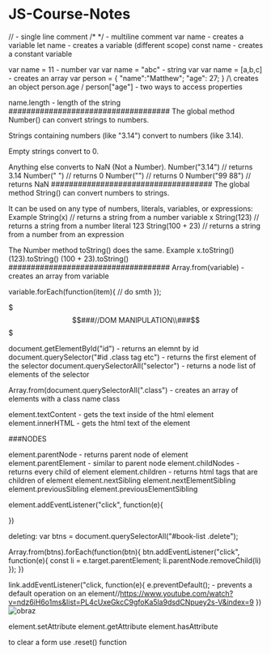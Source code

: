 # JS-Course-Notes
// - single line comment
/* */ - multiline comment
var name - creates a variable
let name - creates a variable (different scope)
const name - creates a constant variable

var name = 11 - number var
var name = "abc" - string var
var name = [a,b,c] - creates an array
var person = {
  "name":"Matthew";
  "age": 27;
  }
  /\ creates an object
person.age / person["age"] - two ways to access properties 

name.length - length of the string
####################################
The global method Number() can convert strings to numbers.

Strings containing numbers (like "3.14") convert to numbers (like 3.14).

Empty strings convert to 0.

Anything else converts to NaN (Not a Number).
Number("3.14")    // returns 3.14
Number(" ")       // returns 0
Number("")        // returns 0
Number("99 88")   // returns NaN
####################################
The global method String() can convert numbers to strings.

It can be used on any type of numbers, literals, variables, or expressions:
Example
String(x)         // returns a string from a number variable x
String(123)       // returns a string from a number literal 123
String(100 + 23)  // returns a string from a number from an expression

The Number method toString() does the same.
Example
x.toString()
(123).toString()
(100 + 23).toString() 
####################################
Array.from(variable) - creates an array from variable


variable.forEach(function(item){
// do smth
});


$$$###//DOM MANIPULATION\\###$$$

document.getElementById("id") - returns an elemnt by id
document.querySelector("#id .class tag etc") - returns the first element of the selector
document.querySelectorAll("selector") - returns a node list of elements of the selector

Array.from(document.querySelectorAll(".class") - creates an array of elements with a class name class

element.textContent - gets the text inside of the html element
element.innerHTML - gets the html text of the element


###NODES

element.parentNode - returns parent node of element
element.parentElement - similar to parent node
element.childNodes - returns every child of element
element.children - returns html tags that are children of element
element.nextSibling
element.nextElementSibling 
element.previousSibling
element.previousElementSibling 

element.addEventListener("click", function(e){

})

deleting:
var btns = document.querySelectorAll("#book-list .delete");

Array.from(btns).forEach(function(btn){
  btn.addEventListener("click", function(e){
    const li = e.target.parentElement;
    li.parentNode.removeChild(li)
  });
})

link.addEventListener("click, function(e){
  e.preventDefault(); - prevents a default operation on an element//https://www.youtube.com/watch?v=ndz6iH6o1ms&list=PL4cUxeGkcC9gfoKa5la9dsdCNpuey2s-V&index=9
 })
![obraz](https://user-images.githubusercontent.com/109503651/179738368-ab209db2-7feb-4dc4-ac95-3a2c873d0762.png)


element.setAttribute
element.getAttribute
element.hasAttribute

to clear a form use .reset() function




